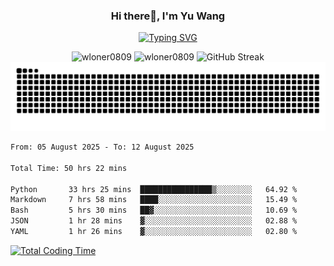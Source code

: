 <h3 align="center">Hi there👋, I'm Yu Wang</h1>

<p align="center"><a href="https://git.io/typing-svg"><img src="https://readme-typing-svg.demolab.com?font=Alex+Brush&size=18&pause=1000&color=716A50&background=6F66FF00&center=true&vCenter=true&width=435&lines=To+love+oneself+is+the+beginning+of+a+lifelong+romance.+%E2%80%94+Oscar+Wilde" alt="Typing SVG" /></a></p>


<p align="center">
 <img src="https://github-readme-stats.vercel.app/api/top-langs?username=wloner0809&show_icons=true&locale=en&layout=compact" alt="wloner0809" height=120 />
 <img src="https://github-readme-stats.vercel.app/api?username=wloner0809&show_icons=true&locale=en" alt="wloner0809" height=120 />
 <img src="https://github-readme-streak-stats.herokuapp.com?user=wloner0809&theme=microsoft" alt="GitHub Streak" height=120 />
 <img src="https://github.com/Wloner0809/Wloner0809/blob/output/github-contribution-grid-snake.svg">
</p>
 
<!--START_SECTION:waka-->

```txt
From: 05 August 2025 - To: 12 August 2025

Total Time: 50 hrs 22 mins

Python       33 hrs 25 mins  ████████████████▒░░░░░░░░   64.92 %
Markdown     7 hrs 58 mins   ████░░░░░░░░░░░░░░░░░░░░░   15.49 %
Bash         5 hrs 30 mins   ██▓░░░░░░░░░░░░░░░░░░░░░░   10.69 %
JSON         1 hr 28 mins    ▓░░░░░░░░░░░░░░░░░░░░░░░░   02.88 %
YAML         1 hr 26 mins    ▓░░░░░░░░░░░░░░░░░░░░░░░░   02.80 %
```

<!--END_SECTION:waka-->

[![Total Coding Time](https://wakatime.com/badge/user/3b010e91-e8bb-445f-9eac-c8ab5bc30cb6.svg)](https://wakatime.com/@3b010e91-e8bb-445f-9eac-c8ab5bc30cb6)
